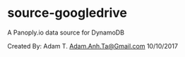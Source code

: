 # source-googledrive
A Panoply.io data source for DynamoDB


Created By: Adam T.
Adam.Anh.Ta@Gmail.com
10/10/2017